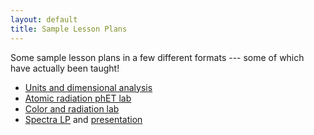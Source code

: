 ```yaml
---
layout: default
title: Sample Lesson Plans
---
```

Some sample lesson plans in a few different formats --- some of which have actually been taught!

- <a href="assets/files/unitsLP.pdf">Units and dimensional analysis</a>
- <a href="assets/files/radiationLP.pdf">Atomic radiation phET lab</a>
- <a href="assets/files/fireLP.pdf">Color and radiation lab</a>
- <a href="assets/files/spectraLP.pdf">Spectra LP</a> and <a href="assets/files/spectraPPT.pdf">presentation</a>
